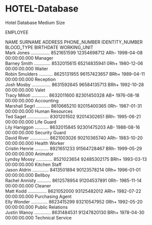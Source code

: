 # HOTEL-Database
Hotel Database Medium Size

EMPLOYEE

NAME	SURNAME	ADDRESS	        PHONE_NUMBER	IDENTITY_NUMBER	BLOOD_TYPE	BIRTHDATE	               WORKING_UNIT									
Mark	Jones	...............    8521651599	12354698712	      ARh-	      1998-04-08 00:00:00.000	 Manager									
Barney	Smith	.............    8532015615	65214835941	      0Rh+	      1980-12-06 00:00:00.000	 Waiter									
Robin	Smulders	...........    8625131955	96157423657	      BRh+	      1989-04-11 00:00:00.000	 Reception									
Josh	Mosby	...............    8631592645	96584135713	      BRh+	      1992-10-28 00:00:00.000	 Valet									
Tracy	Milioti	.............    8632011600	82301450328	      AB+	        1976-08-18 00:00:00.000	 Accounting									
Marshall	Segrl	...........	   8610665210	92015400365	      0Rh-	      1987-01-31 00:00:00.000	 Human Resources									
Ted	Saget	.................    8301201502	92014302651	      BRh-	      1995-06-21 00:00:00.000	 Life Guard									
Lily	Haniggon	...........	   8632015845	92301475203	      AB-	        1988-08-16 00:00:00.000	 Security Guard									
David	River	...............    8621003026	90210365740	      ARh-	      1983-10-20 00:00:00.000	 Health Worker									
Cristin	Henrie	...........	   8921651233	91564728467     	BRh-	      1999-05-29 00:00:00.000	 Animator									
Lyndsy	Mossy	.............    8521023654	92485302175	      BRh+	      1993-03-13 00:00:00.000	 Kitchen Staff									
Jason	Aldrin	.............    8413501894	90123578214	      0Rh+	      1996-01-01 00:00:00.000	 Bellboy									
Rachel	Annisty	...........    8612578954	91204537891	      0Rh-	      1985-11-14 00:00:00.000	 Cleaner									
Matt	Kodd	...............    8621052000	93125482012	      ARh+	      1982-07-22 00:00:00.000	 Purchasing Agent									
Elly	Wonder	.............  	 8623415299	93210547952	      0Rh+	      1992-05-20 00:00:00.000	 Public Relations									
Justin	Wanoy	.............	   8631484531	91247820130	      BRh+	      1978-04-30 00:00:00.000	 Technical Service									
																
													
